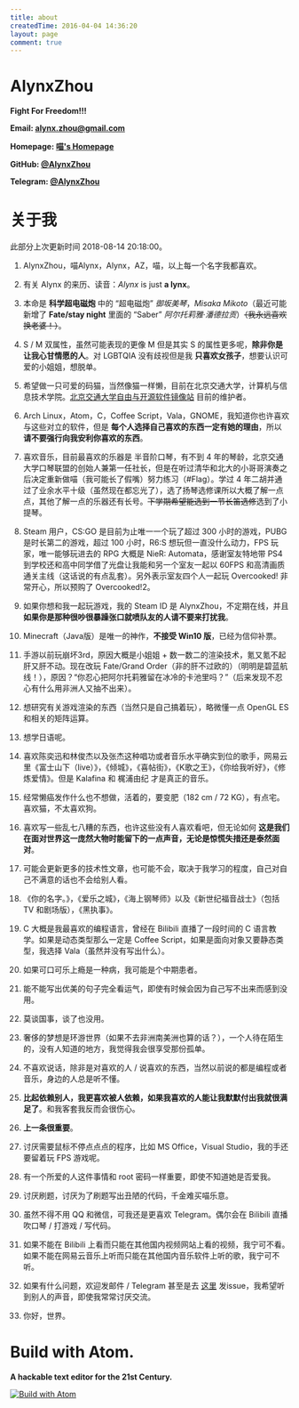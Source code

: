 ```yaml
---
title: about
createdTime: 2016-04-04 14:36:20
layout: page
comment: true
---
```

# AlynxZhou

**Fight For Freedom!!!**

**Email: alynx.zhou@gmail.com**

**Homepage: [喵's Homepage](http://alynx.xyz/)**

**GitHub: [@AlynxZhou](https://github.com/AlynxZhou/)**

**Telegram: [@AlynxZhou](https://telegram.me/AlynxZhou/)**

# 关于我

<div class="alert-green">此部分上次更新时间 2018-08-14 20:18:00。</div>

1. AlynxZhou，喵Alynx，Alynx，AZ，喵，以上每一个名字我都喜欢。

2. 有关 Alynx 的来历、读音：*Alynx* is just **a lynx**。

3. 本命是 **科学超电磁炮** 中的 “超电磁炮” *御坂美琴*，*Misaka Mikoto*（最近可能新增了 **Fate/stay night** 里面的 “Saber” *阿尔托莉雅·潘德拉贡*）~~（我永远喜欢换老婆！）~~。

4. S / M 双属性，虽然可能表现的更像 M 但是其实 S 的属性更多呢，**除非你是让我心甘情愿的人**。对 LGBTQIA 没有歧视但是我 **只喜欢女孩子**，想要认识可爱的小姐姐，想脱单。

5. 希望做一只可爱的码猫，当然像猫一样懒，目前在北京交通大学，计算机与信息技术学院。[北京交通大学自由与开源软件镜像站](https://mirror.bjtu.edu.cn/) 目前的维护者。

6. Arch Linux，Atom，C，Coffee Script，Vala，GNOME，我知道你也许喜欢与这些对立的软件，但是 **每个人选择自己喜欢的东西一定有她的理由**，所以 **请不要强行向我安利你喜欢的东西**。

7. 喜欢音乐，目前最喜欢的乐器是 半音阶口琴，有不到 4 年的琴龄，北京交通大学口琴联盟的创始人兼第一任社长，但是在听过清华和北大的小哥哥演奏之后决定重新做喵（我可能长了假嘴）努力练习（\#Flag）。学过 4 年二胡并通过了业余水平十级（虽然现在都忘光了），选了扬琴选修课所以大概了解一点点，其他了解一点的乐器还有长号。~~下学期希望能选到一节长笛选修~~选到了小提琴。

8. Steam 用户，CS:GO 是目前为止唯一一个玩了超过 300 小时的游戏，PUBG 是时长第二的游戏，超过 100 小时，R6:S 想玩但一直没什么动力，FPS 玩家，唯一能够玩进去的 RPG 大概是 NieR: Automata，感谢室友特地带 PS4 到学校还和高中同学借了光盘让我能和另一个室友一起以 60FPS 和高清画质通关主线（这话说的有点乱套）。另外表示室友四个人一起玩 Overcooked! 非常开心，所以预购了 Overcooked!2。

9. 如果你想和我一起玩游戏，我的 Steam ID 是 AlynxZhou，不定期在线，并且 **如果你是那种很吵很暴躁张口就喷队友的人请不要来打扰我**。

10. Minecraft（Java版）是唯一的神作，**不接受 Win10 版**，已经为信仰补票。

11. 手游以前玩崩坏3rd，原因大概是小姐姐 + 数一数二的渲染技术，氪又氪不起肝又肝不动。现在改玩 Fate/Grand Order（非的肝不过欧的）（明明是碧蓝航线！），原因？“你忍心把阿尔托莉雅留在冰冷的卡池里吗？”（后来发现不忍心有什么用非洲人又抽不出来）。

12. 想研究有关游戏渲染的东西（当然只是自己搞着玩），略微懂一点 OpenGL ES 和相关的矩阵运算。

13. 想学日语呢。

14. 喜欢陈奕迅和林俊杰以及张杰这种唱功或者音乐水平确实到位的歌手，网易云里《富士山下（live）》，《倾城》，《喜帖街》，《K歌之王》，《你给我听好》，《修炼爱情》。但是 Kalafina 和 梶浦由纪 才是真正的音乐。

15. 经常懒癌发作什么也不想做，活着的，要变肥（182 cm / 72 KG），有点宅。喜欢猫，不太喜欢狗。

16. 喜欢写一些乱七八糟的东西，也许这些没有人喜欢看吧，但无论如何 **这是我们在面对世界这一庞然大物时能留下的一点声音，无论是惊慌失措还是泰然面对**。

17. 可能会更新更多的技术性文章，也可能不会，取决于我学习的程度，自己对自己不满意的话也不会给别人看。

18. 《你的名字。》，《爱乐之城》，《海上钢琴师》以及《新世纪福音战士》（包括 TV 和剧场版），《黑执事》。

19. C 大概是我最喜欢的编程语言，曾经在 Bilibili 直播了一段时间的 C 语言教学。如果是动态类型那么一定是 Coffee Script，如果是面向对象又要静态类型，我选择 Vala（虽然并没有写出什么）。

20. 如果可口可乐上瘾是一种病，我可能是个中期患者。

21. 能不能写出优美的句子完全看运气，即使有时候会因为自己写不出来而感到没用。

22. 莫谈国事，谈了也没用。

23. 奢侈的梦想是环游世界（如果不去非洲南美洲也算的话？），一个人待在陌生的，没有人知道的地方，我觉得我会很享受那份孤单。

24. 不喜欢说话，除非是对喜欢的人 / 说喜欢的东西，当然以前说的都是编程或者音乐，身边的人总是听不懂。

25. **比起依赖别人，我更喜欢被人依赖，如果我喜欢的人能让我默默付出我就很满足了**。和我客套我反而会很伤心。

26. **上一条很重要**。

27. 讨厌需要鼠标不停点点点的程序，比如 MS Office，Visual Studio，我的手还要留着玩 FPS 游戏呢。

28. 有一个所爱的人这件事情和 root 密码一样重要，即使不知道她是否爱我。

29. 讨厌刷题，讨厌为了刷题写出丑陋的代码，千金难买喵乐意。

30. 虽然不得不用 QQ 和微信，可我还是更喜欢 Telegram。偶尔会在 Bilibili 直播 吹口琴 / 打游戏 / 写代码。

31. 如果不能在 Bilibili 上看而只能在其他国内视频网站上看的视频，我宁可不看。如果不能在网易云音乐上听而只能在其他国内音乐软件上听的歌，我宁可不听。

32. 如果有什么问题，欢迎发邮件 / Telegram 甚至是去 [这里](https://github.com/AlynxZhou/AlynxZhou.github.io/issues) 发issue，我希望听到别人的声音，即使我常常讨厌交流。

33. 你好，世界。

# Build with Atom.

**A hackable text editor for the 21st Century.**

[![Build with Atom](/images/Atom.png)](https://atom.io/)

<!--
<div id="snakeGame" class="snakeGame">
	<script type="text/javascript" src="snake.js"></script>
</div>
-->
